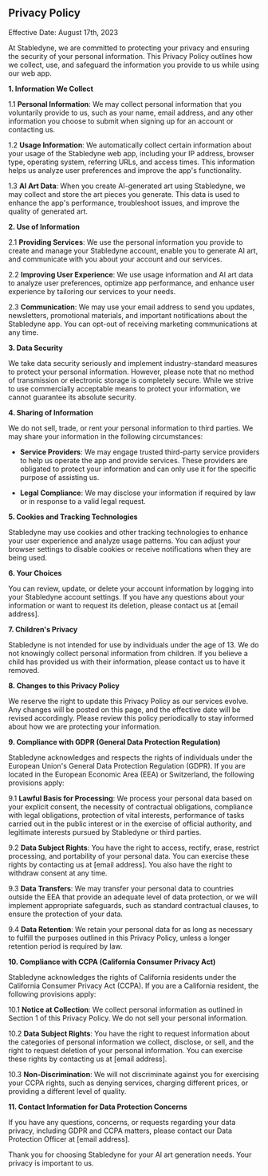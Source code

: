 ## Privacy Policy

Effective Date: August 17th, 2023

At Stabledyne, we are committed to protecting your privacy and ensuring the security of your personal information. This Privacy Policy outlines how we collect, use, and safeguard the information you provide to us while using our web app.

**1. Information We Collect**

1.1 **Personal Information**: We may collect personal information that you voluntarily provide to us, such as your name, email address, and any other information you choose to submit when signing up for an account or contacting us.

1.2 **Usage Information**: We automatically collect certain information about your usage of the Stabledyne web app, including your IP address, browser type, operating system, referring URLs, and access times. This information helps us analyze user preferences and improve the app's functionality.

1.3 **AI Art Data**: When you create AI-generated art using Stabledyne, we may collect and store the art pieces you generate. This data is used to enhance the app's performance, troubleshoot issues, and improve the quality of generated art.

**2. Use of Information**

2.1 **Providing Services**: We use the personal information you provide to create and manage your Stabledyne account, enable you to generate AI art, and communicate with you about your account and our services.

2.2 **Improving User Experience**: We use usage information and AI art data to analyze user preferences, optimize app performance, and enhance user experience by tailoring our services to your needs.

2.3 **Communication**: We may use your email address to send you updates, newsletters, promotional materials, and important notifications about the Stabledyne app. You can opt-out of receiving marketing communications at any time.

**3. Data Security**

We take data security seriously and implement industry-standard measures to protect your personal information. However, please note that no method of transmission or electronic storage is completely secure. While we strive to use commercially acceptable means to protect your information, we cannot guarantee its absolute security.

**4. Sharing of Information**

We do not sell, trade, or rent your personal information to third parties. We may share your information in the following circumstances:

- **Service Providers**: We may engage trusted third-party service providers to help us operate the app and provide services. These providers are obligated to protect your information and can only use it for the specific purpose of assisting us.

- **Legal Compliance**: We may disclose your information if required by law or in response to a valid legal request.

**5. Cookies and Tracking Technologies**

Stabledyne may use cookies and other tracking technologies to enhance your user experience and analyze usage patterns. You can adjust your browser settings to disable cookies or receive notifications when they are being used.

**6. Your Choices**

You can review, update, or delete your account information by logging into your Stabledyne account settings. If you have any questions about your information or want to request its deletion, please contact us at [email address].

**7. Children's Privacy**

Stabledyne is not intended for use by individuals under the age of 13. We do not knowingly collect personal information from children. If you believe a child has provided us with their information, please contact us to have it removed.

**8. Changes to this Privacy Policy**

We reserve the right to update this Privacy Policy as our services evolve. Any changes will be posted on this page, and the effective date will be revised accordingly. Please review this policy periodically to stay informed about how we are protecting your information.

**9. Compliance with GDPR (General Data Protection Regulation)**

Stabledyne acknowledges and respects the rights of individuals under the European Union's General Data Protection Regulation (GDPR). If you are located in the European Economic Area (EEA) or Switzerland, the following provisions apply:

9.1 **Lawful Basis for Processing**: We process your personal data based on your explicit consent, the necessity of contractual obligations, compliance with legal obligations, protection of vital interests, performance of tasks carried out in the public interest or in the exercise of official authority, and legitimate interests pursued by Stabledyne or third parties.

9.2 **Data Subject Rights**: You have the right to access, rectify, erase, restrict processing, and portability of your personal data. You can exercise these rights by contacting us at [email address]. You also have the right to withdraw consent at any time.

9.3 **Data Transfers**: We may transfer your personal data to countries outside the EEA that provide an adequate level of data protection, or we will implement appropriate safeguards, such as standard contractual clauses, to ensure the protection of your data.

9.4 **Data Retention**: We retain your personal data for as long as necessary to fulfill the purposes outlined in this Privacy Policy, unless a longer retention period is required by law.

**10. Compliance with CCPA (California Consumer Privacy Act)**

Stabledyne acknowledges the rights of California residents under the California Consumer Privacy Act (CCPA). If you are a California resident, the following provisions apply:

10.1 **Notice at Collection**: We collect personal information as outlined in Section 1 of this Privacy Policy. We do not sell your personal information.

10.2 **Data Subject Rights**: You have the right to request information about the categories of personal information we collect, disclose, or sell, and the right to request deletion of your personal information. You can exercise these rights by contacting us at [email address].

10.3 **Non-Discrimination**: We will not discriminate against you for exercising your CCPA rights, such as denying services, charging different prices, or providing a different level of quality.

**11. Contact Information for Data Protection Concerns**

If you have any questions, concerns, or requests regarding your data privacy, including GDPR and CCPA matters, please contact our Data Protection Officer at [email address].

Thank you for choosing Stabledyne for your AI art generation needs. Your privacy is important to us.
